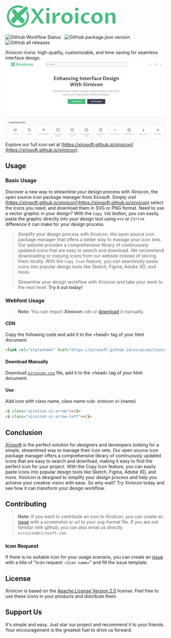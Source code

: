 ![Xiroicon](./public/logo.webp)

![GitHub Workflow Status](https://img.shields.io/github/actions/workflow/status/xirosoft/xiroicon/deploy.yml) &nbsp; ![GitHub package.json version](https://img.shields.io/github/package-json/v/xirosoft/xiroicon) &nbsp; ![GitHub all releases](https://img.shields.io/github/downloads/xirosoft/xiroicon/total)

Xiroicon icons: high-quality, customizable, and time-saving for seamless interface design.
[![screenshot](./public/screenshot.jpeg)](https://xirosoft.github.io/xiroicon)
Explore our full icon set at [https://xirosoft.github.io/xiroicon](https://xirosoft.github.io/xiroicon).

## Usage 
### Basic Usage

Discover a new way to streamline your design process with Xiroicon, the open source icon package manager from Xirosoft. Simply visit [https://xirosoft.github.io/xiroicon](https://xirosoft.github.io/xiroicon) select the icons you need, and download them in SVG or PNG format.
Need to use a vector graphic in your design? With the `Copy SVG` button, you can easily paste the graphic directly into your design tool using `⌘+V` or `Ctrl+V` difference it can make for your design process.


> Simplify your design process with Xiroicon, the open source icon package manager that offers a better way to manage your icon sets. Our website provides a comprehensive library of continuously updated icons that are easy to search and download. We recommend downloading or copying icons from our website instead of storing them locally. With the `Copy Icon` feature, you can seamlessly paste icons into popular design tools like Sketch, Figma, Adobe XD, and more.
> 
> Streamline your design workflow with Xiroicon and take your work to the next level.
> **Try it out today!**

### Webfont Usage

> **Note:** You can import **Xiroicon** cdn or [download](https://github.com/Xirosoft/xiroicon/archive/refs/tags/v0.1.0.zip) it manually.

#### CDN

Copy the following code and add it to the &lt;head&gt; tag of your html document.

```html
<link rel="stylesheet" href="https://xirosoft.github.io/xiroicon/icon/xiroicon.min.css" >
```

#### Download Manually

Download [`xiroicon.css`](https://xirosoft.github.io/xiroicon/icon/xiroicon.min.css) file, add it to the &lt;head&gt; tag of your html document.

#### Use

Add icon with class name, class name rule: xiroicon xi-{name}

```html
<i class="xiroicon xi-arrow"></i>
<i class="xiroicon xi-arrow-left"></i>
```

## Conclusion
[Xirosoft](https://xirosoft.com) is the perfect solution for designers and developers looking for a simple, streamlined way to manage their icon sets. Our open source icon package manager offers a comprehensive library of continuously updated icons that are easy to search and download, making it easy to find the perfect icon for your project. With the Copy Icon feature, you can easily paste icons into popular design tools like Sketch, Figma, Adobe XD, and more. Xiroicon is designed to simplify your design process and help you achieve your creative vision with ease. So why wait? Try Xiroicon today and see how it can transform your design workflow.


## Contributing

> **Note:** If you want to contribute an icon to XiroIcon, you can create an [issue](https://github.com/xirosoft/xiroicon/issues) with a screenshot or url to your svg-format file. If you are not familiar with github, you can also email us directly `xiroicon@xirosoft.com`.

### Icon Request

If there is no suitable icon for your usage scenario, you can create an [issue](https://github.com/xirosoft/xiroicon/issues) with a title of "Icon request: `<Icon name>`" and fill the issue template.

## License

XiroIcon is based on the [Apache License Version 2.0](https://github.com/Xirosoft/xiroicon/blob/master/License) license.  Feel free to use these icons in your products and distribute them.

## Support Us

It's simple and easy. Just star our project and recommend it to your friends. Your encouragement is the greatest fuel to drive us forward.
